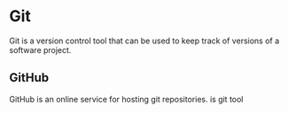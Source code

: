 # Git

Git is a version control tool that can be used to keep track of versions of a software project.

## GitHub

GitHub is an online service for hosting git repositories. is git tool